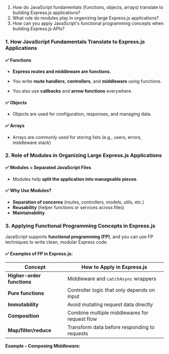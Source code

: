 1. How do JavaScript fundamentals (functions, objects, arrays) translate to building Express.js applications?
2. What role do modules play in organizing large Express.js applications?
3. How can you apply JavaScript's functional programming concepts when building Express.js APIs?



### **1. How JavaScript Fundamentals Translate to Express.js Applications**

#### ✅ **Functions**

* **Express routes and middleware are functions.**
* You write **route handlers**, **controllers**, and **middleware** using functions.


* You also use **callbacks** and **arrow functions** everywhere.

#### ✅ **Objects**

* Objects are used for configuration, responses, and managing data.

#### ✅ **Arrays**

* Arrays are commonly used for storing lists (e.g., users, errors, middleware stack)

### **2. Role of Modules in Organizing Large Express.js Applications**

#### ✅ **Modules = Separated JavaScript Files**

* Modules help **split the application into manageable pieces**.


#### ✅ **Why Use Modules?**

* **Separation of concerns** (routes, controllers, models, utils, etc.)
* **Reusability** (helper functions or services across files)
* **Maintainability** 

### **3. Applying Functional Programming Concepts in Express.js**

JavaScript supports **functional programming (FP)**, and you can use FP techniques to write clean, modular Express code.

#### ✅ **Examples of FP in Express.js:**

| Concept                    | How to Apply in Express.js                    |
| -------------------------- | --------------------------------------------- |
| **Higher-order functions** | Middleware and `catchAsync` wrappers          |
| **Pure functions**         | Controller logic that only depends on input   |
| **Immutability**           | Avoid mutating request data directly          |
| **Composition**            | Combine multiple middlewares for request flow |
| **Map/filter/reduce**      | Transform data before responding to requests  |

**Example – Composing Middleware:**
